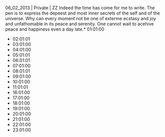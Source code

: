 06_02_2013 | Private | ZZ 
Indeed the time has come for me to write. The pen is to express the depeest and most inner secrets of the self and of the universe. Why can every moment not be one of exterme ecstasy and joy and unfathomable in its peace and serenity. One cannot wait to acehive peace and happiness even a day late.* 01:01:00
* 02:01:01
* 03:01:00
* 04:01:00
* 05:01:01
* 06:01:01
* 07:01:00
* 08:01:01
* 09:01:00
* 10:01:00
* 11:01:01
* 16:01:00
* 17:01:00
* 18:01:00
* 19:01:00
* 20:01:00
* 21:01:00
* 22:01:00
* 23:01:00
